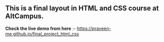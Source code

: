 ## This is a final layout in HTML and CSS course at AltCampus.

__Check the live demo from here__ :- https://praveen-me.github.io/final_project_html_css
